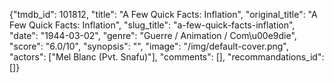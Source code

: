 {"tmdb_id": 101812, "title": "A Few Quick Facts: Inflation", "original_title": "A Few Quick Facts: Inflation", "slug_title": "a-few-quick-facts-inflation", "date": "1944-03-02", "genre": "Guerre / Animation / Com\u00e9die", "score": "6.0/10", "synopsis": "", "image": "/img/default-cover.png", "actors": ["Mel Blanc (Pvt. Snafu)"], "comments": [], "recommandations_id": []}